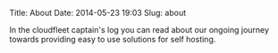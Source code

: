 Title: About
Date: 2014-05-23 19:03
Slug: about


In the cloudfleet captain's log you can read about our ongoing journey towards 
providing easy to use solutions for self hosting.

